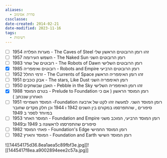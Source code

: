 ```yaml
---
aliases:
  - סדרת אסימוב
cssclasse: 
date-created: 2014-02-21
date-modified: 2023-11-16
tags:
  - רשימות
---
```

- [ ] 1954 מערות הפלדה - The Caves of Steel
		זהו רומן הרובוטים הראשון שלי
- [ ] 1957 השמש העירומה - The Naked Sun
		רומן הרובוטים השני
- [ ] 1983 רובוטים של שחר - The Robots of Dawn
		רומן הרובוטים השלישי
- [x] 1985 רובוטים ואימפריה - Robots and Empire
		רומן הרובוטים הרביעי
- [ ] 1952 זרמי החלל - The Currents of Space
		 זהו רומן האימפריה הראשון
- [ ] 1951 אבק כוכבים - The stars, Like Dust
		רומן האימפריה השני
- [ ] 1950 האבן שבשחקים - Pebble in the Sky
		זהו רומן האימפריה השלישי
- [x] 1988 בטרם המוסד - Prelude to Foundation
		רומן המוסד הראשון ( אם כי האחרון שנכתב )
- [ ] 1951 המוסד השמיימי -Foundation
		רומן המוסד השני. למעשה זהו לקט של ארבעה סיפורים , שהתפרסמו במקורם בין השנים 1942 ו 1944 וכן חלק מקדים שחובר במיוחד לספר ב 1949
- [ ] 1953 המוסר האחר - Foundation and Empire
		רומן המוסד הרביעי, המוכב משני סיפורים שהתפרסמו לראשונה ב 1949 וב1949
- [ ] 1982 פאתי המוסד - Foundation's Edge
		רומן המוסד החמישי
- [ ] 1982 המוסד והארץ - Foundation and Earth
		רומן המוסד השישי

![[14454175d36.8ea1aea5c89fbf3e.jpg]]![[1445417f8ea.a9002894eee2c57a.jpg]]
